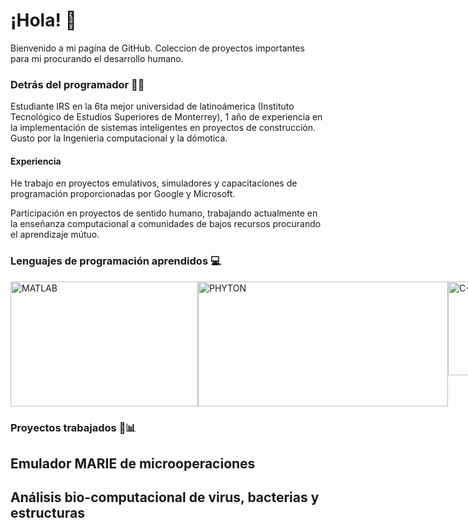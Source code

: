 #  ¡Hola! 👋
Bienvenido a mi pagína de GitHub. Coleccion de proyectos importantes para mi procurando el desarrollo humano.

### Detrás del programador 👨‍💻 
Estudiante IRS en la 6ta mejor universidad de latinoámerica (Instituto Tecnológico de Estudios Superiores de Monterrey), 1 año de experiencia en la implementación de sistemas inteligentes en proyectos de construcción. Gusto por la Ingenieria computacional y la dómotica.
#### Experiencia 
He trabajo en proyectos emulativos, simuladores y capacitaciones de programación proporcionadas por Google y Microsoft.

Participación en proyectos de sentido humano, trabajando actualmente en la enseñanza computacional a comunidades de bajos recursos procurando el aprendizaje mútuo.

### Lenguajes de programación aprendidos 💻
<div style="display: flex; justify-content: space-between;">
    <img src="https://recluit.com/WP-Blog/wp-content/uploads/2020/07/Matlab-historia-recluit.png" alt="MATLAB" width="300" height="200">
    <img src="https://programacion.net/files/article/20160603020635_python-logo.png" alt="PHYTON" width="400" height="200">
    <img src="https://conclase.net/imagen/c/curso/C++logo.svg" alt="C++" width="150" height="150">
</div>


### Proyectos trabajados 💼📊
## Emulador MARIE de microoperaciones
## Análisis bio-computacional de virus, bacterias y estructuras 




